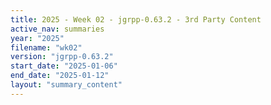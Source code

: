 ```yaml
---
title: 2025 - Week 02 - jgrpp-0.63.2 - 3rd Party Content
active_nav: summaries
year: "2025"
filename: "wk02"
version: "jgrpp-0.63.2"
start_date: "2025-01-06"
end_date: "2025-01-12"
layout: "summary_content"
---
```

